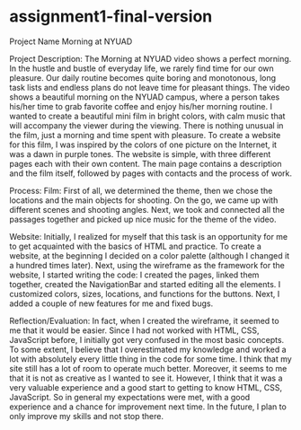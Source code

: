 # assignment1-final-version
Project Name
Morning at NYUAD

Project Description: 
The Morning at NYUAD video shows a perfect morning. In the hustle and bustle of everyday life, we rarely find time for our own pleasure. Our daily routine becomes quite boring and monotonous, long task lists and endless plans do not leave time for pleasant things. The video shows a beautiful morning on the NYUAD campus, where a person takes his/her time to grab favorite coffee and enjoy his/her morning routine. I wanted to create a beautiful mini film in bright colors, with calm music that will accompany the viewer during the viewing. There is nothing unusual in the film, just a morning and time spent with pleasure. To create a website for this film, I was inspired by the colors of one picture on the Internet, it was a dawn in purple tones. The website is simple, with three different pages each with their own content. The main page contains a description and the film itself, followed by pages with contacts and the process of work.


Process:
Film: First of all, we determined the theme, then we chose the locations and the main objects for shooting. On the go, we came up with different scenes and shooting angles. Next, we took and connected all the passages together and picked up nice music for the theme of the video.

Website: Initially, I realized for myself that this task is an opportunity for me to get acquainted with the basics of HTML and practice. To create a website, at the beginning I decided on a color palette (although I changed it a hundred times later). Next, using the wireframe as the framework for the website, I started writing the code: I created the pages, linked them together, created the NavigationBar and started editing all the elements. I customized colors, sizes, locations, and functions for the buttons. Next, I added a couple of new features for me and fixed bugs.


Reflection/Evaluation:
In fact, when I created the wireframe, it seemed to me that it would be easier. Since I had not worked with HTML, CSS, JavaScript before, I initially got very confused in the most basic concepts. To some extent, I believe that I overestimated my knowledge and worked a lot with absolutely every little thing in the code for some time. I think that my site still has a lot of room to operate much better. Moreover, it seems to me that it is not as creative as I wanted to see it. However, I think that it was a very valuable experience and a good start to getting to know HTML, CSS, JavaScript. So in general my expectations were met, with a good experience and a chance for improvement next time. In the future, I plan to only improve my skills and not stop there.


